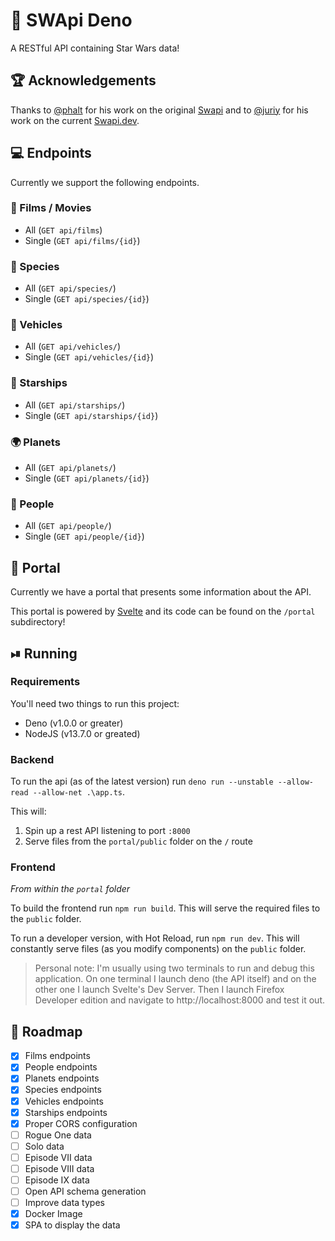 # 🚀 SWApi Deno

A RESTful API containing Star Wars data!

## 🏆 Acknowledgements

Thanks to [@phalt](https://github.com/phalt) for his work on the original [Swapi](https://github.com/phalt/swapi) and to [@juriy](https://github.com/Juriy) for his work on the current [Swapi.dev](https://swapi.dev).

## 💻 Endpoints

Currently we support the following endpoints.

### 🎥 Films / Movies

+ All (`GET api/films`)
+ Single (`GET api/films/{id}`)

### 🧬 Species

+ All (`GET api/species/`)
+ Single (`GET api/species/{id}`)

### 🚗 Vehicles

+ All (`GET api/vehicles/`)
+ Single (`GET api/vehicles/{id}`)

### 🚀 Starships

+ All (`GET api/starships/`)
+ Single (`GET api/starships/{id}`)

### 🌍 Planets

+ All (`GET api/planets/`)
+ Single (`GET api/planets/{id}`)

### 🤼 People

+ All (`GET api/people/`)
+ Single (`GET api/people/{id}`)

## 🌌 Portal

Currently we have a portal that presents some information about the API.

This portal is powered by [Svelte](https://github.com/sveltejs/svelte) and its code can be found on the `/portal` subdirectory!

## ⏯ Running

### Requirements

You'll need two things to run this project:

+ Deno (v1.0.0 or greater)
+ NodeJS (v13.7.0 or greated)

### Backend

To run the api (as of the latest version) run `deno run --unstable --allow-read --allow-net .\app.ts`.

This will:

1. Spin up a rest API listening to port `:8000`
2. Serve files from the `portal/public` folder on the `/` route

### Frontend

_From within the `portal` folder_

To build the frontend run `npm run build`. This will serve the required files to the `public` folder.

To run a developer version, with Hot Reload, run `npm run dev`. This will constantly serve files (as you modify components) on the `public` folder.

> Personal note: I'm usually using two terminals to run and debug this application. On one terminal I launch deno (the API itself) and on the other one I launch Svelte's Dev Server. Then I launch Firefox Developer edition and navigate to http://localhost:8000 and test it out.

## 📝 Roadmap

+ [X] Films endpoints
+ [X] People endpoints
+ [X] Planets endpoints
+ [X] Species endpoints
+ [X] Vehicles endpoints
+ [X] Starships endpoints
+ [X] Proper CORS configuration
+ [ ] Rogue One data
+ [ ] Solo data
+ [ ] Episode VII data
+ [ ] Episode VIII data
+ [ ] Episode IX data
+ [ ] Open API schema generation
+ [ ] Improve data types
+ [X] Docker Image
+ [X] SPA to display the data
